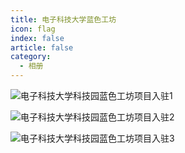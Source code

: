 ```yaml
---
title: 电子科技大学蓝色工坊
icon: flag
index: false
article: false
category:
  - 相册
---
```


![电子科技大学科技园蓝色工坊项目入驻1](https://drawing-bed-1317825917.cos.ap-chengdu.myqcloud.com/OpenSourceClub/OpenHarmony%E9%A1%B9%E7%9B%AE%E5%85%A5%E9%A9%BB1.jpg?q-sign-algorithm=sha1&q-ak=AKIDcgnEk3UCmxW70zX2QsTp6CgFRJGS3A_UrO5xC-sW6meWk1XL12qO7VfqOghZPfZd&q-sign-time=1742378648;1742382248&q-key-time=1742378648;1742382248&q-header-list=host&q-url-param-list=ci-process&q-signature=7d6464e6eec07c49cc37cf4e2e3f6c0a8fe37dfb&x-cos-security-token=9kDwySLQzJtAfH2eoGBoeDuRPbJQgPMa6a7b461ea9558b613c1f73ea386cdc74k2ESRVpjVLK9FAif5ZUzd83w8z6AcVDqSd9TLCMYSjYkU5Bw4NHjhM_bXXBjKLtLjnmDBgeXYwM_p8LEKavQ1GhDVn5HvwrYt0Y2tmVdbu80Fj9tKqTKNn5kz6RLg742FoXF22Z4kx-gFVzrvb5hUucOh9cigB6Qd9aEFkXWUFpAx1xfg1EwK9DjxFsViwizZoipKC2g2evy80buOymWjQ&ci-process=originImage)

![电子科技大学科技园蓝色工坊项目入驻2](https://drawing-bed-1317825917.cos.ap-chengdu.myqcloud.com/OpenSourceClub/OpenHarmony%E9%A1%B9%E7%9B%AE%E5%85%A5%E9%A9%BB2.jpg?q-sign-algorithm=sha1&q-ak=AKIDjRKw6aXyzgV5FqK1_MPVbEaTNC-yX2dC9LkxozGFPkcCjfmWlZIRi6XX0fiiWzaX&q-sign-time=1742378672;1742382272&q-key-time=1742378672;1742382272&q-header-list=host&q-url-param-list=ci-process&q-signature=a49e9ab7304889a6e81f32499cbffb64b30ffe66&x-cos-security-token=9kDwySLQzJtAfH2eoGBoeDuRPbJQgPMa6e29586ae6e6f28e2ae2d81039093a2bk2ESRVpjVLK9FAif5ZUzdwtSWDBNfRLFqnNrP2epKsh5aX6p7IJLlO-tYvJAB3fbRjxlGxuJwfUukR8j148uc6kvpAVsurwKGIT9FSuyiZ_VjHfl8q50Io0kmJ1zqobrSRHCQatYorWjqsNouCjmuUIFi9gLqiBoOQFVgnmHOnt6XxFXBumlL8SaImbfxZJpRgj21zaiUUvboorvQfonbw&ci-process=originImage)

![电子科技大学科技园蓝色工坊项目入驻3](https://drawing-bed-1317825917.cos.ap-chengdu.myqcloud.com/OpenSourceClub/OpenHarmony%E9%A1%B9%E7%9B%AE%E5%85%A5%E9%A9%BB3.jpg?q-sign-algorithm=sha1&q-ak=AKID1zwuBMjxrSEKIJkDEsLQ617FnFQNvgNWeJZENwrpOxmvoEXnFzviv65sajrVTAj7&q-sign-time=1742378677;1742382277&q-key-time=1742378677;1742382277&q-header-list=host&q-url-param-list=ci-process&q-signature=df55fb3f1a4a70ba943ab74469ab2ef6ed010da9&x-cos-security-token=9kDwySLQzJtAfH2eoGBoeDuRPbJQgPMa4df10aa4386bd27eee36635968133dack2ESRVpjVLK9FAif5ZUzd_menvexSUCC1ETzL9yhj1myAR6WAf58Lzs8r6cymNX5Z95Dhm6fsXPqYA93puB_7t7ziDEN7tCZE5wZxxTvWB3t02LK_n4PxBS1-wB3LiLErjfHrUYjmpdEb9bKrJC4136AnRkJShCuoemA2dkVjuB5AkSjHOVTTg4dZkVr2j9GJ8Hj3vG8DYq6PKqFFNXUUw&ci-process=originImage)